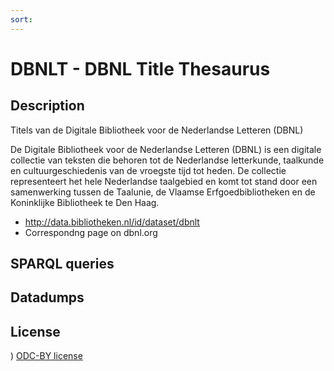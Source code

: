 ```yaml
---
sort: 
---
```


# DBNLT - DBNL Title Thesaurus

## Description
Titels van de Digitale Bibliotheek voor de Nederlandse Letteren (DBNL)

De Digitale Bibliotheek voor de Nederlandse Letteren (DBNL) is een digitale collectie van teksten die behoren tot de Nederlandse letterkunde, taalkunde en cultuurgeschiedenis van de vroegste tijd tot heden. De collectie representeert het hele Nederlandse taalgebied en komt tot stand door een samenwerking tussen de Taalunie, de Vlaamse Erfgoedbibliotheken en de Koninklijke Bibliotheek te Den Haag.

* http://data.bibliotheken.nl/id/dataset/dbnlt
* Correspondng page on dbnl.org

## SPARQL queries

## Datadumps

## License
) [ODC-BY license](http://opendatacommons.org/licenses/by/1.0/)